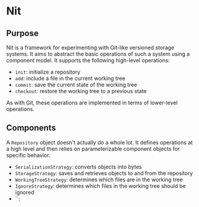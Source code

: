 # Nit


## Purpose

Nit is a framework for experimenting with Git-like versioned storage systems. It aims to abstract the basic operations of such a system using a component model. It supports the following high-level operations:

 * `init`: initialize a repository
 * `add`: include a file in the current working tree
 * `commit`: save the current state of the working tree
 * `checkout`: restore the working tree to a previous state

As with Git, these operations are implemented in terms of lower-level operations.


## Components

A `Repository` object doesn't actually do a whole lot. It defines operations at a high level and then relies on parameterizable component objects for specific behavior.

 * `SerializationStrategy`: converts objects into bytes
 * `StorageStrategy`: saves and retrieves objects to and from the repository
 * `WorkingTreeStrategy`: determines which files are in the working tree
 * `IgnoreStrategy`: determines which files in the working tree should be ignored
 * ``: 
 